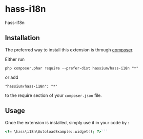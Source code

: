 hass-i18n
==============
hass-i18n

Installation
------------

The preferred way to install this extension is through [composer](http://getcomposer.org/download/).

Either run

```
php composer.phar require --prefer-dist hassium/hass-i18n "*"
```

or add

```
"hassium/hass-i18n": "*"
```

to the require section of your `composer.json` file.


Usage
-----

Once the extension is installed, simply use it in your code by  :

```php
<?= \hass\i18n\AutoloadExample::widget(); ?>```